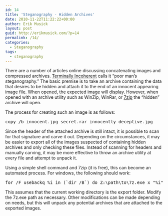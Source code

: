 ```yaml
---
id: 14
title: 'Steganography - Hidden Archives'
date: 2010-11-22T11:22:22+00:00
author: Erik Musick
layout: post
guid: http://erikmusick.com/?p=14
permalink: /14/
categories:
  - Steganography
tags:
  - steganography
---
```

There are a number of articles online discussing concatenating images and compressed archives. [Terminally Incoherent](http://www.terminally-incoherent.com/blog/2006/10/16/poor-mans-steganography/ "Referenced article about steganography") calls it &#8220;poor man&#8217;s steganography.&#8221; The basic premise is to take an archive containing the data that desires to be hidden and attach it to the end of an innocent appearing image file. When opened, the expected image will display. However, when opened with an archive utility such as WinZip, WinRar, or [7zip](http://www.7-zip.org/ "7zip homepage") the &#8220;hidden&#8221; archive will open.

The process for creating such an image is as follows:

<pre>copy /b innocent.jpg secret.rar innocently_deceptive.jpg</pre>

Since the header of the attached archive is still intact, it is possible to scan for that signature and carve it out. Depending on the circumstances, it may be easier to export all of the images suspected of containing hidden archives and only checking these files. Instead of scanning for headers and manually carving, it may be more effective to throw an archive utility at every file and attempt to unpack it.

Using a simple shell command and 7zip (it is free), this can become an automated process. For windows, the following should work:

<pre>for /F usebackq %i in (`dir /B`) do Z:\path\to\7z.exe x "%i"</pre>

This assumes that the current working directory is the export folder. Modify the 7z.exe path as necessary. Other modifications can be made depending on needs, but this will unpack any potential archives that are attached to the exported images.